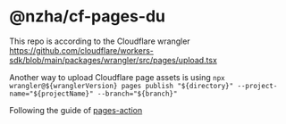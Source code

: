 # @nzha/cf-pages-du

This repo is according to the Cloudflare wrangler https://github.com/cloudflare/workers-sdk/blob/main/packages/wrangler/src/pages/upload.tsx

Another way to upload Cloudflare page assets is using `npx wrangler@${wranglerVersion} pages publish "${directory}" --project-name="${projectName}" --branch="${branch}"`

Following the guide of [pages-action](https://github.com/cloudflare/pages-action/blob/main/src/index.ts#L41)